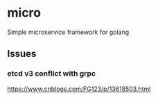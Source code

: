 # micro

Simple microservice framework for golang

## Issues

### etcd v3 conflict with grpc
https://www.cnblogs.com/FG123/p/13618503.html